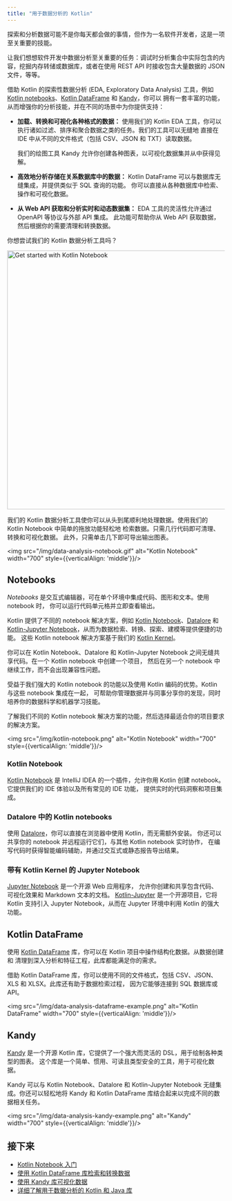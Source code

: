 ```yaml
---
title: "用于数据分析的 Kotlin"
---
```

探索和分析数据可能不是你每天都会做的事情，但作为一名软件开发者，这是一项至关重要的技能。

让我们想想软件开发中数据分析至关重要的任务：调试时分析集合中实际包含的内容，挖掘内存转储或数据库，或者在使用 REST API 时接收包含大量数据的 JSON 文件，等等。

借助 Kotlin 的探索性数据分析 (EDA, Exploratory Data Analysis) 工具，例如 [Kotlin notebooks](#notebooks)、[Kotlin DataFrame](#kotlin-dataframe) 和 [Kandy](#kandy)，你可以
拥有一套丰富的功能，从而增强你的分析技能，并在不同的场景中为你提供支持：

* **加载、转换和可视化各种格式的数据：** 使用我们的 Kotlin EDA 工具，你可以执行诸如过滤、排序和聚合数据之类的任务。我们的工具可以无缝地
直接在 IDE 中从不同的文件格式（包括 CSV、JSON 和 TXT）读取数据。

    我们的绘图工具 Kandy 允许你创建各种图表，以可视化数据集并从中获得见解。

* **高效地分析存储在关系数据库中的数据：** Kotlin DataFrame 可以与数据库无缝集成，并提供类似于 SQL 查询的功能。
你可以直接从各种数据库中检索、操作和可视化数据。

* **从 Web API 获取和分析实时和动态数据集：** EDA 工具的灵活性允许通过 OpenAPI 等协议与外部 API 集成。
此功能可帮助你从 Web API 获取数据，然后根据你的需要清理和转换数据。

你想尝试我们的 Kotlin 数据分析工具吗？

<a href="get-started-with-kotlin-notebooks.md"><img src="/img/kotlin-notebooks-button.svg" width="600" alt="Get started with Kotlin Notebook" /></a>

我们的 Kotlin 数据分析工具使你可以从头到尾顺利地处理数据。使用我们的 Kotlin Notebook 中简单的拖放功能轻松地
检索数据。只需几行代码即可清理、转换和可视化数据。
此外，只需单击几下即可导出输出图表。

<img src="/img/data-analysis-notebook.gif" alt="Kotlin Notebook" width="700" style={{verticalAlign: 'middle'}}/>

## Notebooks

_Notebooks_ 是交互式编辑器，可在单个环境中集成代码、图形和文本。使用 notebook 时，
你可以运行代码单元格并立即查看输出。

Kotlin 提供了不同的 notebook 解决方案，例如 [Kotlin Notebook](#kotlin-notebook)、[Datalore](#kotlin-notebooks-in-datalore) 和
[Kotlin-Jupyter Notebook](#jupyter-notebook-with-kotlin-kernel)，从而为数据检索、转换、探索、建模等提供便捷的功能。
这些 Kotlin notebook 解决方案基于我们的 [Kotlin Kernel](https://github.com/Kotlin/kotlin-jupyter)。

你可以在 Kotlin Notebook、Datalore 和 Kotlin-Jupyter Notebook 之间无缝共享代码。在一个 Kotlin notebook 中创建一个项目，
然后在另一个 notebook 中继续工作，而不会出现兼容性问题。

受益于我们强大的 Kotlin notebook 的功能以及使用 Kotlin 编码的优势。Kotlin 与这些 notebook 集成在一起，
可帮助你管理数据并与同事分享你的发现，同时培养你的数据科学和机器学习技能。

了解我们不同的 Kotlin notebook 解决方案的功能，然后选择最适合你的项目要求的解决方案。

<img src="/img/kotlin-notebook.png" alt="Kotlin Notebook" width="700" style={{verticalAlign: 'middle'}}/>

### Kotlin Notebook

[Kotlin Notebook](kotlin-notebook-overview.md) 是 IntelliJ IDEA 的一个插件，允许你用 Kotlin 创建 notebook。它提供我们的 IDE 体验以及所有常见的 IDE 功能，
提供实时的代码洞察和项目集成。

### Datalore 中的 Kotlin notebooks

使用 [Datalore](https://datalore.jetbrains.com/)，你可以直接在浏览器中使用 Kotlin，而无需额外安装。
你还可以共享你的 notebook 并远程运行它们，与其他 Kotlin notebook 实时协作，
在编写代码时获得智能编码辅助，并通过交互式或静态报告导出结果。

### 带有 Kotlin Kernel 的 Jupyter Notebook

[Jupyter Notebook](https://jupyter.org/) 是一个开源 Web 应用程序，
允许你创建和共享包含代码、
可视化效果和 Markdown 文本的文档。
[Kotlin-Jupyter](https://github.com/Kotlin/kotlin-jupyter) 是一个开源项目，它将 Kotlin
支持引入 Jupyter Notebook，从而在 Jupyter 环境中利用 Kotlin 的强大功能。

## Kotlin DataFrame

使用 [Kotlin DataFrame](https://kotlin.github.io/dataframe/overview.html) 库，你可以在 Kotlin 项目中操作结构化数据。从数据创建和
清理到深入分析和特征工程，此库都能满足你的需求。

借助 Kotlin DataFrame 库，你可以使用不同的文件格式，包括 CSV、JSON、XLS 和 XLSX。此库还有助于数据检索过程，
因为它能够连接到 SQL 数据库或 API。

<img src="/img/data-analysis-dataframe-example.png" alt="Kotlin DataFrame" width="700" style={{verticalAlign: 'middle'}}/>

## Kandy

[Kandy](https://kotlin.github.io/kandy/welcome.html) 是一个开源 Kotlin 库，它提供了一个强大而灵活的 DSL，用于绘制各种类型的图表。
这个库是一个简单、惯用、可读且类型安全的工具，用于可视化数据。

Kandy 可以与 Kotlin Notebook、Datalore 和 Kotlin-Jupyter Notebook 无缝集成。你还可以轻松地将 Kandy 和
Kotlin DataFrame 库结合起来以完成不同的数据相关任务。

<img src="/img/data-analysis-kandy-example.png" alt="Kandy" width="700" style={{verticalAlign: 'middle'}}/>

## 接下来

* [Kotlin Notebook 入门](get-started-with-kotlin-notebooks.md)
* [使用 Kotlin DataFrame 库检索和转换数据](data-analysis-work-with-data-sources.md)
* [使用 Kandy 库可视化数据](data-analysis-visualization.md)
* [详细了解用于数据分析的 Kotlin 和 Java 库](data-analysis-libraries.md)